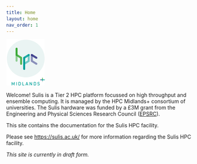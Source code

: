 ```yaml
---
title: Home
layout: home
nav_order: 1
---
```


![](assets/images/hpc-midplus-logo.png)

Welcome! Sulis is a Tier 2 HPC platform focussed on high throughput and ensemble computing. It is managed by the HPC Midlands+ consortium of universities. The Sulis hardware was funded by a £3M grant from the Engineering and Physical Sciences Research Council ([EPSRC](https://epsrc.ukri.org/)).  

This site contains the documentation for the Sulis HPC facility. 

Please see https://sulis.ac.uk/ for more information regarding the Sulis HPC facility.


*This site is currently in draft form.*
